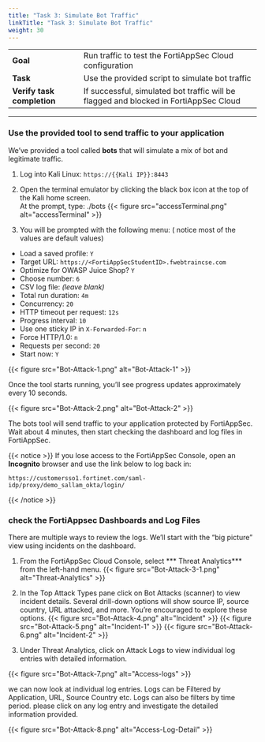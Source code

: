 ```yaml
---
title: "Task 3: Simulate Bot Traffic"
linkTitle: "Task 3: Simulate Bot Traffic"
weight: 30
---
```


|                            |    |  
|----------------------------|----
| **Goal**                   | Run traffic to test the FortiAppSec Cloud configuration  
| **Task**                   | Use the provided script to simulate bot traffic  
| **Verify task completion** | If successful, simulated bot traffic will be flagged and blocked in FortiAppSec Cloud  

---

### Use the provided tool to send traffic to your application

We’ve provided a tool called **bots** that will simulate a mix of bot and legitimate traffic.

1. Log into Kali Linux:  ```https://{{Kali IP}}:8443```

2. Open the terminal emulator by clicking the black box icon at the top of the Kali home screen.  
At the prompt, type:  ./bots
    {{< figure src="accessTerminal.png" alt="accessTerminal" >}}


3. You will be prompted with the following menu: ( notice most of the values are default values)

- Load a saved profile: `Y`  
- Target URL: `https://<FortiAppSecStudentID>.fwebtraincse.com`  
- Optimize for OWASP Juice Shop? `Y`  
- Choose number: `6`  
- CSV log file: *(leave blank)*  
- Total run duration: `4m`  
- Concurrency: `20`  
- HTTP timeout per request: `12s`  
- Progress interval: `10`  
- Use one sticky IP in `X-Forwarded-For`: `n`  
- Force HTTP/1.0: `n`  
- Requests per second: `20`  
- Start now: `Y`

{{< figure src="Bot-Attack-1.png" alt="Bot-Attack-1" >}}

Once the tool starts running, you’ll see progress updates approximately every 10 seconds.

{{< figure src="Bot-Attack-2.png" alt="Bot-Attack-2" >}}

The bots tool will send traffic to your application protected by FortiAppSec.
Wait about 4 minutes, then start checking the dashboard and log files in FortiAppSec.


{{< notice >}}
If you lose access to the FortiAppSec Console, open an <strong>Incognito</strong> browser and use the link below to log back in:

<pre><code>https://customersso1.fortinet.com/saml-idp/proxy/demo_sallam_okta/login/</code></pre>
{{< /notice >}}


### check the FortiAppsec Dashboards and Log Files 

There are multiple ways to review the logs. We’ll start with the “big picture” view using incidents on the dashboard.

 1.  From the FortiAppSec Cloud Console, select *** Threat Analytics*** from the left-hand menu.
 {{< figure src="Bot-Attack-3-1.png" alt="Threat-Analytics" >}}

 2. In the Top Attack Types pane click on Bot Attacks (scanner) to view incident details.
  Several drill-down options will show source IP, source country, URL attacked, and more.
  You’re encouraged to explore these options. 
 {{< figure src="Bot-Attack-4.png" alt="Incident" >}}
 {{< figure src="Bot-Attack-5.png" alt="Incident-1" >}}
 {{< figure src="Bot-Attack-6.png" alt="Incident-2" >}}

 3. Under Threat Analytics, click on Attack Logs to view individual log entries with detailed information.

 {{< figure src="Bot-Attack-7.png" alt="Access-logs" >}}

we can now look at individual log entries. Logs can be Filtered by Application, URL, Source Country etc. Logs can also be filters by time period. 
please click on any log entry and investigate the detailed information provided. 

{{< figure src="Bot-Attack-8.png" alt="Access-Log-Detail" >}}